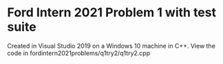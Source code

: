 # Ford Intern 2021 Problem 1 with test suite
Created in Visual Studio 2019 on a Windows 10 machine in C++.
View the code in fordintern2021problems/q1try2/q1try2.cpp
